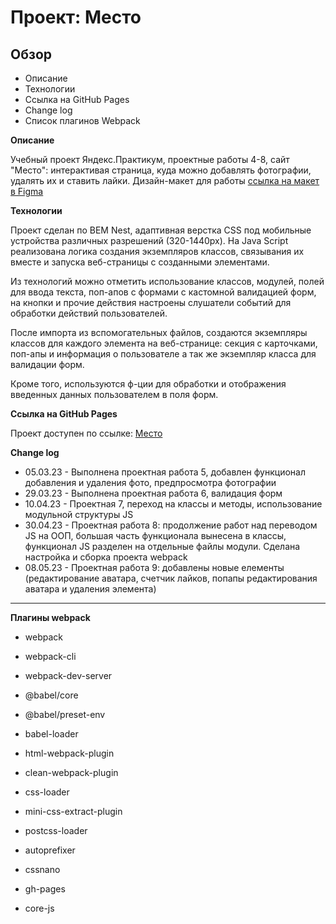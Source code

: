 # Проект: Место

## Обзор
* Описание
* Технологии
* Ссылка на GitHub Pages
* Change log
* Список плагинов Webpack

**Описание**

Учебный проект Яндекс.Практикум, проектные работы 4-8, сайт "Место": интерактивая страница, куда можно добавлять фотографии, удалять их и ставить лайки.
Дизайн-макет для работы [ссылка на макет в Figma](https://www.figma.com/file/2cn9N9jSkmxD84oJik7xL7/JavaScript.-Sprint-4?node-id=0%3A1)

**Технологии**

Проект сделан по BEM Nest, адаптивная верстка CSS под мобильные устройства различных разрешений (320-1440px).
На Java Script реализована логика создания экземпляров классов, связывания их вместе и запуска веб-страницы с созданными элементами.

Из технологий можно отметить использование классов, модулей, полей для ввода текста, поп-апов с формами с кастомной валидацией форм, на кнопки и прочие действия настроены слушатели событий для обработки действий пользователей.

После импорта из вспомогательных файлов, создаются экземпляры классов для каждого элемента на веб-странице: секция с карточками, поп-апы и информация о пользователе а так же экземпляр класса для валидации форм.

Кроме того, используются ф-ции для обработки и отображения введенных данных пользователем в поля форм.

**Ссылка на GitHub Pages**

Проект доступен по ссылке:
[Место](https://bta1991.github.io/mesto/)

**Change log**
- 05.03.23 - Выполнена проектная работа 5, добавлен функционал добавления и удаления фото, предпросмотра фотографии
- 29.03.23 - Выполнена проектная работа 6, валидация форм
- 10.04.23 - Проектная 7, переход на классы и методы, использование модульной структуры JS
- 30.04.23 - Проектная работа 8: продолжение работ над переводом JS на ООП, большая часть функционала вынесена в классы, функционал JS разделен на отдельные файлы модули. Сделана настройка и сборка проекта webpack
- 08.05.23 - Проектная работа 9: добавлены новые елементы (редактирование аватара, счетчик лайков, попапы редактирования аватара и удаления элемента)

---
**Плагины webpack**
+ webpack
+ webpack-cli
+ webpack-dev-server
+ @babel/core
+ @babel/preset-env
+ babel-loader
+ html-webpack-plugin
+ clean-webpack-plugin
+ css-loader
+ mini-css-extract-plugin
+ postcss-loader
+ autoprefixer
+ cssnano
+ gh-pages

+ core-js
